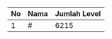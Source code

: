 | No | Nama            | Jumlah Level |
|----|-----------------|--------------|
| 1  | #    |    6215        |
